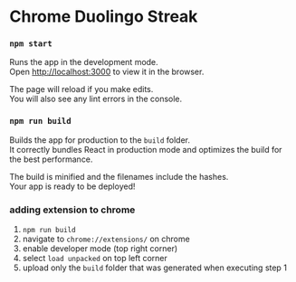# Chrome Duolingo Streak

### `npm start`

Runs the app in the development mode.\
Open [http://localhost:3000](http://localhost:3000) to view it in the browser.

The page will reload if you make edits.\
You will also see any lint errors in the console.

### `npm run build`

Builds the app for production to the `build` folder.\
It correctly bundles React in production mode and optimizes the build for the best performance.

The build is minified and the filenames include the hashes.\
Your app is ready to be deployed!

### adding extension to chrome

1. `npm run build`
2. navigate to `chrome://extensions/` on chrome
3. enable developer mode (top right corner)
4. select `load unpacked` on top left corner
5. upload only the `build` folder that was generated when executing step 1
